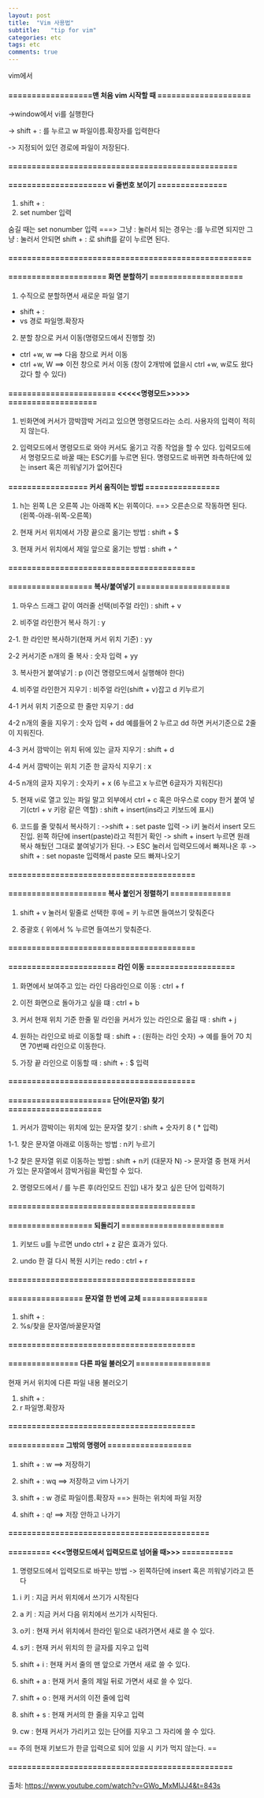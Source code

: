 ```yaml
---
layout: post
title:  "Vim 사용법"
subtitle:   "tip for vim"
categories: etc
tags: etc
comments: true
---
```


vim에서

####   ==================맨 처음 vim 시작할 때 ====================

->window에서 vi를 실행한다

-> shift + : 를 누르고 w 파일이름.확장자를 입력한다

-> 지정되어 있던 경로에 파일이 저장된다.

#### =================================================

#### ===================== vi 줄번호 보이기 ===============

1. shift + :
2. set number 입력

숨길 때는 set nonumber 입력
===> 그냥 : 눌러서 되는 경우는 :를 누르면 되지만 그냥 : 눌러서 안되면
shift + : 로 shift를 같이 누르면 된다.

####  ====================================================


####  ===================== 화면 분할하기 ====================

1. 수직으로 분할하면서 새로운 파일 열기
- shift + :
- vs 경로 파일명.확장자

2. 분할 창으로 커서 이동(명령모드에서 진행할 것)
- ctrl +w, w ==> 다음 창으로 커서 이동
- ctrl +w, W ==> 이전 창으로 커서 이동
(창이 2개밖에 없을시 ctrl +w, w로도 왔다 갔다 할 수 있다)

####   ======================= <<<<<명령모드>>>>> ===================

1. 빈화면에 커서가 깜박깜박 거리고 있으면 명령모드라는 소리.
사용자의 입력이 적히지 않는다.


2. 입력모드에서 명령모드로 와야 커서도 옮기고 각종 작업을 할 수 있다.
입력모드에서 명령모드로 바꿀 때는 ESC키를 누르면 된다.
명령모드로 바뀌면 좌측하단에 있는 insert 혹은 끼워넣기가 없어진다

####  =================  커서 움직이는 방법  ================

1. h는 왼쪽 L은 오른쪽  J는 아래쪽 K는 위쪽이다. ==> 오른손으로 작동하면 된다.
(왼쪽-아래-위쪽-오른쪽)

2. 현재 커서 위치에서 가장 끝으로 옮기는 방법 : shift + $

3. 현재 커서 위치에서 제일 앞으로 옮기는 방법 : shift + ^

####   ========================================

####   ================== 복사/붙여넣기  ====================

1. 마우스 드래그 같이 여러줄 선택(비주얼 라인) : shift  + v

2. 비주얼 라인한거 복사 하기 : y

2-1. 한 라인만 복사하기(현재 커서 위치 기준) : yy

2-2 커서기준 n개의 줄 복사 : 숫자 입력 + yy

3. 복사한거 붙여넣기 : p
(이건 명령모드에서 실행해야 한다)

4. 비주얼 라인한거 지우기 : 비주얼 라인(shift + v)잡고 d 키누르기

4-1 커서 위치 기준으로 한 줄만 지우기 : dd

4-2 n개의 줄을 지우기 : 숫자 입력 + dd 예를들어 2 누르고 dd 하면 커서기준으로 2줄이
지워진다.

4-3 커서 깜박이는 위치 뒤에 있는 글자 지우기 : shift + d

4-4 커서 깜박이는 위치 기준 한 글자식 지우기 : x

4-5 n개의 글자 지우기 : 숫자키 + x (6 누르고 x 누르면 6글자가 지워진다)

5. 현재 vi로 열고 있는 파일 말고 외부에서 ctrl + c 혹은 마우스로 copy 한거 붙여 넣기(ctrl + v 키랑 같은 역할)
: shift + insert(ins라고 키보드에 표시)


6. 코드를 줄 맞춰서 복사하기 :
->shift + : set paste 입력
-> i키 눌러서 insert 모드 진입. 왼쪽 하단에 insert(paste)라고 적힌거 확인
-> shift + insert 누르면 원래 복사 해뒀던 그대로 붙여넣기가 된다.
-> ESC 눌러서 입력모드에서 빠져나온 후
-> shift + : set nopaste 입력해서 paste 모드  빠져나오기

####   ========================================

####  =====================  복사 붙인거 정렬하기  =============

1. shift + v 눌러서 밑줄로 선택한 후에 = 키 누르면 들여쓰기 맞춰준다

2. 중괄호 { 위에서 % 누르면 들여쓰기 맞춰준다.

####   ========================================

####  =======================  라인 이동  ===================

1. 화면에서 보여주고 있는 라인 다음라인으로 이동 :  ctrl + f

2. 이전 화면으로 돌아가고 싶을 떄 : ctrl + b

3. 커서 현재 위치 기준 한줄 밑 라인을 커서가 있는 라인으로 옮길 때 : shift + j

4. 원하는 라인으로 바로 이동할 때 : shift + : (원하는 라인 숫자)
-> 예를 들어 70 치면 70번째 라인으로 이동한다.

5. 가장 끝 라인으로 이동할 때 : shift + : $ 입력

####   ========================================

####   ======================  단어(문자열) 찾기  ====================

1. 커서가 깜박이는 위치에 있는 문자열 찾기 : shift + 숫자키 8 ( * 입력)

1-1. 찾은 문자열 아래로 이동하는 방법 : n키 누르기

1-2 찾은 문자열 위로 이동하는 방법 : shift + n키 (대문자 N)
-> 문자열 중 현재 커서가 있는 문자열에서 깜박거림을 확인할 수 있다.

2. 명령모드에서 / 를 누른 후(라인모드 진입) 내가 찾고 싶은 단어 입력하기

####  ========================================

####   ==================   되돌리기  ======================

1. 키보드 u를 누르면 undo ctrl + z 같은 효과가 있다.

2. undo 한 걸 다시 복원 시키는 redo : ctrl + r

####   ========================================

####  ================  문자열 한 번에 교체  ==============

1. shift + :
2. %s/찾을 문자열/바꿀문자열

####  ========================================

####   ===============  다른 파일 불러오기 ================

현재 커서 위치에 다른 파일 내용 불러오기

1. shift + :
2. r 파일명.확장자

####   ========================================

####  ============   그밖의 명령어  ==================

1. shift + : w ==> 저장하기

2. shift + : wq ==> 저장하고 vim 나가기

3. shift + : w 경로 파일이름.확장자 ==> 원하는 위치에 파일 저장

4. shift + : q! ==> 저장 안하고 나가기

####  ===========================================

####  ========= <<<명령모드에서 입력모드로 넘어올 때>>> ===========

1. 명령모드에서 입력모드로 바꾸는 방법
-> 왼쪽하단에 insert 혹은 끼워넣기라고 뜬다

1) i 키 : 지금 커서 위치에서 쓰기가 시작된다

2) a 키 : 지금 커서 다음 위치에서 쓰기가 시작된다.

3) o키 : 현재 커서 위치에서 한라인 밑으로 내려가면서 새로 쓸 수 있다.

4) s키 : 현재 커서 위치의 한 글자를 지우고 입력

5) shift + i : 현재 커서 줄의 맨 앞으로 가면서 새로 쓸 수 있다.

6) shift + a : 현재 커서 줄의 제일 뒤로 가면서 새로 쓸 수 있다.

7) shift + o : 현재 커서의 이전 줄에 입력

8) shift + s : 현재 커서의 한 줄을 지우고 입력

9) cw : 현재 커서가 가리키고 있는 단어를 지우고 그 자리에 쓸 수 있다.


== 주의 현재 키보드가 한글 입력으로 되어 있을 시 키가 먹지 않는다. ==

####  ================================================









출처:
https://www.youtube.com/watch?v=GWo_MxMlJJ4&t=843s
